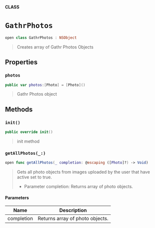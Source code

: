 **CLASS**

# `GathrPhotos`

```swift
open class GathrPhotos : NSObject
```

> Creates array of Gathr Photos Objects

## Properties
### `photos`

```swift
public var photos:[Photo] = [Photo]()
```

> Gathr Photos object

## Methods
### `init()`

```swift
public override init()
```

> init method

### `getAllPhotos(_:)`

```swift
open func getAllPhotos(_ completion: @escaping ([Photo]?) -> Void)
```

> Gets all photo objects from images uploaded by the user that have active set to true.
> - Parameter completion: Returns array of photo objects.

#### Parameters

| Name | Description |
| ---- | ----------- |
| completion | Returns array of photo objects. |